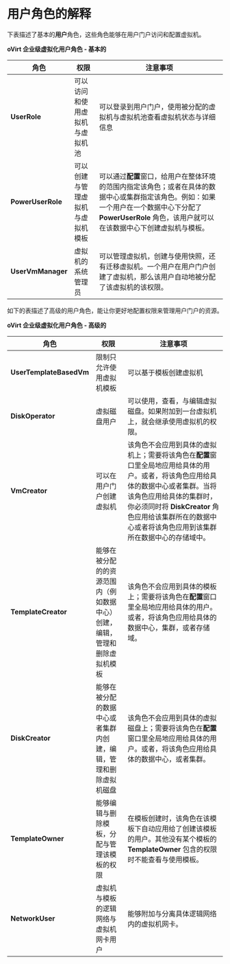 # 用户角色的解释

下表描述了基本的**用户**角色，这些角色能够在用户门户访问和配置虚拟机。

**oVirt 企业级虚拟化用户角色 - 基本的**

|角色|权限|注意事项|
|----|----|--------|
|**UserRole**|可以访问和使用虚拟机与虚拟机池|可以登录到用户门户，使用被分配的虚拟机与虚拟机池查看虚拟机状态与详细信息|
|**PowerUserRole**|可以创建与管理虚拟机与虚拟机模板|可以通过**配置**窗口，给用户在整体环境的范围内指定该角色；或者在具体的数据中心或集群指定该角色。例如：如果一个用户在一个数据中心下分配了 **PowerUserRole** 角色，该用户就可以在该数据中心下创建虚拟机与模板。|
|**UserVmManager**|虚拟机的系统管理员|可以管理虚拟机，创建与使用快照，还有迁移虚拟机。一个用户在用户门户创建了虚拟机，那么该用户自动地被分配了该虚拟机的该权限。|

如下的表描述了高级的用户角色，能让你更好地配置权限来管理用户门户的资源。

**oVirt 企业级虚拟化用户角色 - 高级的**

|角色|权限|注意事项|
|----|----|--------|
|**UserTemplateBasedVm**|限制只允许使用虚拟机模板|可以基于模板创建虚拟机|
|**DiskOperator**|虚拟磁盘用户|可以使用，查看，与编辑虚拟磁盘。如果附加到一台虚拟机上，就会继承使用虚拟机的权限。|
|**VmCreator**|可以在用户门户创建虚拟机|该角色不会应用到具体的虚拟机上；需要将该角色在**配置**窗口里全局地应用给具体的用户。或者，将该角色应用给具体的数据中心或者集群。当将该角色应用给具体的集群时，你必须同时将 **DiskCreator** 角色应用给该集群所在的数据中心或者将该角色应用到该集群所在数据中心的存储域中。|
|**TemplateCreator**|能够在被分配的的资源范围内（例如数据中心）创建，编辑，管理和删除虚拟机模板|该角色不会应用到具体的模板上；需要将该角色在**配置**窗口里全局地应用给具体的用户。或者，将该角色应用给具体的数据中心，集群，或者存储域。|
|**DiskCreator**|能够在被分配的数据中心或者集群内创建，编辑，管理和删除虚拟机磁盘|该角色不会应用到具体的虚拟磁盘上；需要将该角色在**配置**窗口里全局地应用给具体的用户。或者，将该角色应用给具体的数据中心，或者集群。|
|**TemplateOwner**|能够编辑与删除模板，分配与管理该模板的权限|在模板创建时，该角色在该模板下自动应用给了创建该模板的用户。其他没有某个模板的 **TemplateOwner** 包含的权限时不能查看与使用模板。|
|**NetworkUser**|虚拟机与模板的逻辑网络与虚拟机网卡用户|能够附加与分离具体逻辑网络内的虚拟机网卡。|

